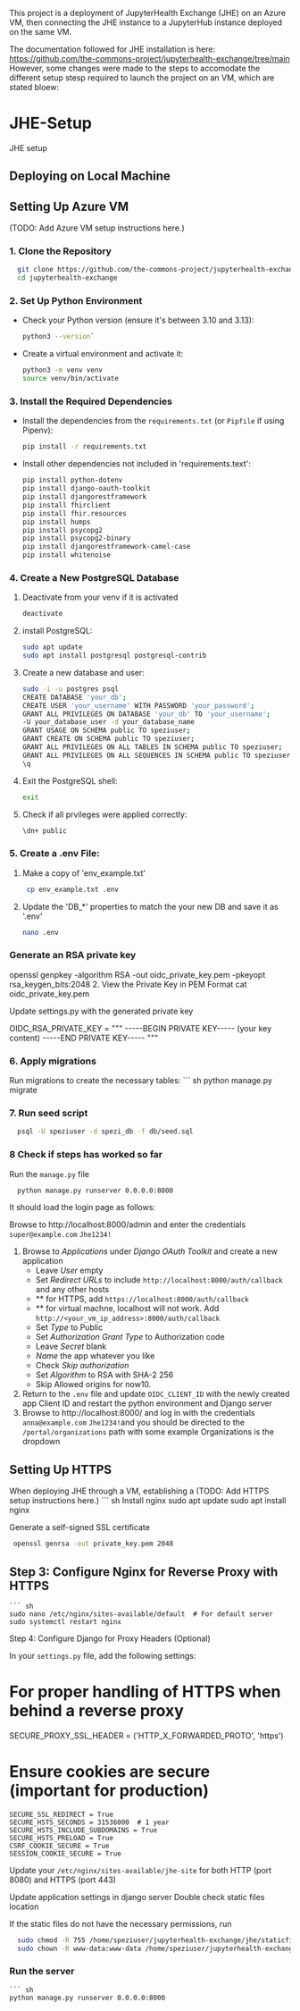 This project is a deployment of JupyterHealth Exchange (JHE) on an Azure VM, then connecting the JHE instance to a JupyterHub instance deployed on the same VM.

The documentation followed for JHE installation is here: https://github.com/the-commons-project/jupyterhealth-exchange/tree/main
However, some changes were made to the steps to accomodate the different setup stesp required to launch the project on an VM, which are stated bloew: 

# JHE-Setup
JHE setup
## Deploying on Local Machine
## Setting Up Azure VM
(TODO: Add Azure VM setup instructions here.)
### 1. Clone the Repository
  ``` sh
    git clone https://github.com/the-commons-project/jupyterhealth-exchange.git
    cd jupyterhealth-exchange
  ```
### 2. Set Up Python Environment
- Check your Python version (ensure it's between 3.10 and 3.13):  
  ``` sh
  python3 --version`
- Create a virtual environment and activate it:  
  ``` sh
  python3 -m venv venv
  source venv/bin/activate
### 3. Install the Required Dependencies
- Install the dependencies from the `requirements.txt` (or `Pipfile` if using Pipenv):  
  ``` sh
  pip install -r requirements.txt
- Install other dependencies not included in 'requirements.text':
  ``` sh
  pip install python-dotenv
  pip install django-oauth-toolkit
  pip install djangorestframework
  pip install fhirclient
  pip install fhir.resources
  pip install humps
  pip install psycopg2
  pip install psycopg2-binary
  pip install djangorestframework-camel-case
  pip install whitenoise
### 4. Create a New PostgreSQL Database
1.  Deactivate from your venv if it is activated
     ``` sh
     deactivate  
3.  install PostgreSQL:
     ``` sh
     sudo apt update
     sudo apt install postgresql postgresql-contrib
2. Create a new database and user:  
   ``` sh
   sudo -i -u postgres psql 
   CREATE DATABASE 'your_db';
   CREATE USER 'your_username' WITH PASSWORD 'your_password';
   GRANT ALL PRIVILEGES ON DATABASE 'your_db' TO 'your_username';
   -U your_database_user -d your_database_name
   GRANT USAGE ON SCHEMA public TO speziuser;
   GRANT CREATE ON SCHEMA public TO speziuser;
   GRANT ALL PRIVILEGES ON ALL TABLES IN SCHEMA public TO speziuser;
   GRANT ALL PRIVILEGES ON ALL SEQUENCES IN SCHEMA public TO speziuser;
   \q
3. Exit the PostgreSQL shell:  
   ``` sh
   exit
4. Check if all prvileges were applied correctly:
   ``` sh
   \dn+ public
### 5. Create a .env File:
1. Make a copy of 'env_example.txt'
   ``` sh
    cp env_example.txt .env
3. Update the 'DB_*' properties to match the your new DB and save it as '.env'
    ``` sh
    nano .env

### Generate an RSA private key 
openssl genpkey -algorithm RSA -out oidc_private_key.pem -pkeyopt rsa_keygen_bits:2048
2. View the Private Key in PEM Format
cat oidc_private_key.pem

Update settings.py with the generated private key 

OIDC_RSA_PRIVATE_KEY = """
-----BEGIN PRIVATE KEY-----
(your key content)
-----END PRIVATE KEY-----
"""

### 6. Apply migrations
Run migrations to create the necessary tables:
    ``` sh
    python manage.py migrate
### 7. Run seed script
  ``` sh
    psql -U speziuser -d spezi_db -f db/seed.sql
  ```

### 8 Check if steps has worked so far
Run the `manage.py` file
``` sh
  python manage.py runserver 0.0.0.0:8000
```
It should load the login page as follows: 


Browse to http://localhost:8000/admin and enter the credentials `super@example.com` `Jhe1234!`
1. Browse to *Applications* under *Django OAuth Toolkit* and create a new application
   - Leave *User* empty
   - Set *Redirect URLs* to include `http://localhost:8000/auth/callback` and any other hosts
   - ** for HTTPS, add `https://localhost:8000/auth/callback`
   - ** for virtual machne, localhost will not work. Add `http://<your_vm_ip_address>:8000/auth/callback`
   - Set *Type* to Public
   - Set *Authorization Grant Type* to Authorization code
   - Leave *Secret* blank
   - *Name* the app whatever you like
   - Check *Skip authorization*
   - Set *Algorithm* to RSA with SHA-2 256
   - Skip Allowed origins for now10.
1. Return to the `.env` file and update `OIDC_CLIENT_ID` with the newly created app Client ID and restart the python environment and Django server
1. Browse to http://localhost:8000/ and log in with the credentials `anna@example.com` `Jhe1234!`and you should be directed to the `/portal/organizations` path with some example Organizations is the dropdown

## Setting Up HTTPS
When deploying JHE through a VM, establishing a 
(TODO: Add HTTPS setup instructions here.)
    ``` sh
      Install nginx
      sudo apt update
      sudo apt install nginx

Generate a self-signed SSL certificate
   ``` sh
    openssl genrsa -out private_key.pem 2048
```

## Step 3: Configure Nginx for Reverse Proxy with HTTPS
    ``` sh
    sudo nano /etc/nginx/sites-available/default  # For default server
    sudo systemctl restart nginx

Step 4: Configure Django for Proxy Headers (Optional)

In your `settings.py` file, add the following settings:

# For proper handling of HTTPS when behind a reverse proxy
SECURE_PROXY_SSL_HEADER = ('HTTP_X_FORWARDED_PROTO', 'https')

# Ensure cookies are secure (important for production)
```
SECURE_SSL_REDIRECT = True
SECURE_HSTS_SECONDS = 31536000  # 1 year
SECURE_HSTS_INCLUDE_SUBDOMAINS = True
SECURE_HSTS_PRELOAD = True
CSRF_COOKIE_SECURE = True
SESSION_COOKIE_SECURE = True
```

Update your `/etc/nginx/sites-available/jhe-site` for both HTTP (port 8080) and HTTPS (port 443)

Update application settings in django server 
Double check static files location 

If the static files do not have the necessary permissions, run
  ``` sh
    sudo chmod -R 755 /home/speziuser/jupyterhealth-exchange/jhe/staticfiles/
    sudo chown -R www-data:www-data /home/speziuser/jupyterhealth-exchange/jhe/staticfiles/
```

### Run the server
    ``` sh
    python manage.py runserver 0.0.0.0:8000
